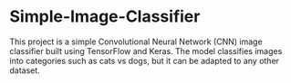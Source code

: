 # Simple-Image-Classifier
This project is a simple Convolutional Neural Network (CNN) image classifier built using TensorFlow and Keras. The model classifies images into categories such as cats vs dogs, but it can be adapted to any other dataset.
